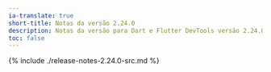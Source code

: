 ```yaml
---
ia-translate: true
short-title: Notas da versão 2.24.0
description: Notas da versão para Dart e Flutter DevTools versão 2.24.0.
toc: false
---
```


{% include ./release-notes-2.24.0-src.md %}
